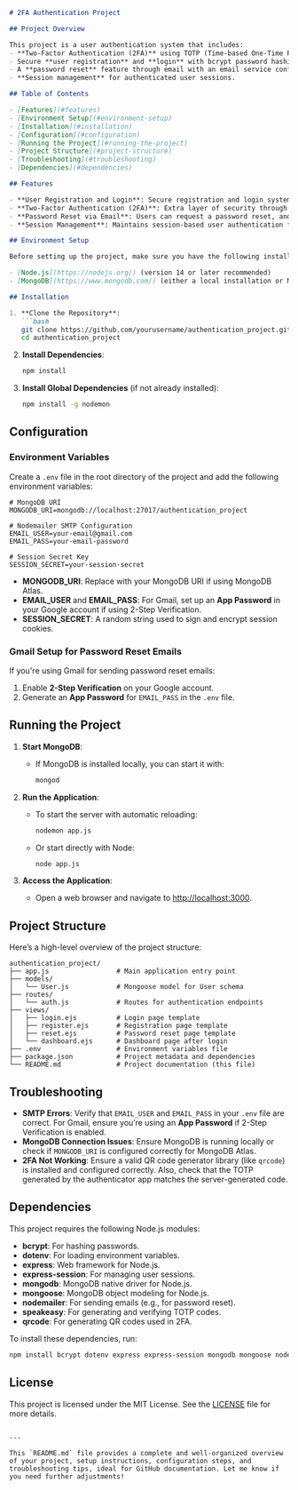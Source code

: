 ```markdown
# 2FA Authentication Project

## Project Overview

This project is a user authentication system that includes:
- **Two-Factor Authentication (2FA)** using TOTP (Time-based One-Time Password) and QR codes.
- Secure **user registration** and **login** with bcrypt password hashing.
- A **password reset** feature through email with an email service configuration.
- **Session management** for authenticated user sessions.

## Table of Contents

- [Features](#features)
- [Environment Setup](#environment-setup)
- [Installation](#installation)
- [Configuration](#configuration)
- [Running the Project](#running-the-project)
- [Project Structure](#project-structure)
- [Troubleshooting](#troubleshooting)
- [Dependencies](#dependencies)

## Features

- **User Registration and Login**: Secure registration and login system with password hashing using bcrypt.
- **Two-Factor Authentication (2FA)**: Extra layer of security through TOTP, with a QR code generation for easy setup in authenticator apps.
- **Password Reset via Email**: Users can request a password reset, and an email with a reset token is sent to their registered email address.
- **Session Management**: Maintains session-based user authentication for a secure user experience.

## Environment Setup

Before setting up the project, make sure you have the following installed:

- [Node.js](https://nodejs.org/) (version 14 or later recommended)
- [MongoDB](https://www.mongodb.com/) (either a local installation or MongoDB Atlas for a cloud-based database)

## Installation

1. **Clone the Repository**:
   ```bash
   git clone https://github.com/yourusername/authentication_project.git
   cd authentication_project
   ```

2. **Install Dependencies**:
   ```bash
   npm install
   ```

3. **Install Global Dependencies** (if not already installed):
   ```bash
   npm install -g nodemon
   ```

## Configuration

### Environment Variables

Create a `.env` file in the root directory of the project and add the following environment variables:

```env
# MongoDB URI
MONGODB_URI=mongodb://localhost:27017/authentication_project

# Nodemailer SMTP Configuration
EMAIL_USER=your-email@gmail.com
EMAIL_PASS=your-email-password

# Session Secret Key
SESSION_SECRET=your-session-secret
```

- **MONGODB_URI**: Replace with your MongoDB URI if using MongoDB Atlas.
- **EMAIL_USER** and **EMAIL_PASS**: For Gmail, set up an **App Password** in your Google account if using 2-Step Verification.
- **SESSION_SECRET**: A random string used to sign and encrypt session cookies.

### Gmail Setup for Password Reset Emails

If you're using Gmail for sending password reset emails:
1. Enable **2-Step Verification** on your Google account.
2. Generate an **App Password** for `EMAIL_PASS` in the `.env` file.

## Running the Project

1. **Start MongoDB**:
   - If MongoDB is installed locally, you can start it with:
     ```bash
     mongod
     ```

2. **Run the Application**:
   - To start the server with automatic reloading:
     ```bash
     nodemon app.js
     ```
   - Or start directly with Node:
     ```bash
     node app.js
     ```

3. **Access the Application**:
   - Open a web browser and navigate to [http://localhost:3000](http://localhost:3000).

## Project Structure

Here’s a high-level overview of the project structure:

```
authentication_project/
├── app.js                 # Main application entry point
├── models/
│   └── User.js            # Mongoose model for User schema
├── routes/
│   └── auth.js            # Routes for authentication endpoints
├── views/
│   ├── login.ejs          # Login page template
│   ├── register.ejs       # Registration page template
│   ├── reset.ejs          # Password reset page template
│   └── dashboard.ejs      # Dashboard page after login
├── .env                   # Environment variables file
├── package.json           # Project metadata and dependencies
└── README.md              # Project documentation (this file)
```

## Troubleshooting

- **SMTP Errors**: Verify that `EMAIL_USER` and `EMAIL_PASS` in your `.env` file are correct. For Gmail, ensure you’re using an **App Password** if 2-Step Verification is enabled.
- **MongoDB Connection Issues**: Ensure MongoDB is running locally or check if `MONGODB_URI` is configured correctly for MongoDB Atlas.
- **2FA Not Working**: Ensure a valid QR code generator library (like `qrcode`) is installed and configured correctly. Also, check that the TOTP generated by the authenticator app matches the server-generated code.

## Dependencies

This project requires the following Node.js modules:

- **bcrypt**: For hashing passwords.
- **dotenv**: For loading environment variables.
- **express**: Web framework for Node.js.
- **express-session**: For managing user sessions.
- **mongodb**: MongoDB native driver for Node.js.
- **mongoose**: MongoDB object modeling for Node.js.
- **nodemailer**: For sending emails (e.g., for password reset).
- **speakeasy**: For generating and verifying TOTP codes.
- **qrcode**: For generating QR codes used in 2FA.

To install these dependencies, run:

```bash
npm install bcrypt dotenv express express-session mongodb mongoose nodemailer speakeasy qrcode
```

## License

This project is licensed under the MIT License. See the [LICENSE](LICENSE) file for more details.

```

---

This `README.md` file provides a complete and well-organized overview of your project, setup instructions, configuration steps, and troubleshooting tips, ideal for GitHub documentation. Let me know if you need further adjustments!
